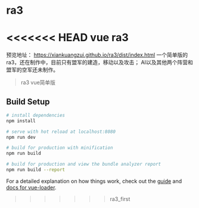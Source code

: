 # ra3
<<<<<<< HEAD
vue ra3
=======
预览地址： https://xiankuangzui.github.io/ra3/dist/index.html
一个简单版的ra3，还在制作中，目前只有盟军的建造，移动以及攻击；
AI以及其他两个阵营和盟军的空军还未制作。

> ra3 vue简单版

## Build Setup

``` bash
# install dependencies
npm install

# serve with hot reload at localhost:8080
npm run dev

# build for production with minification
npm run build

# build for production and view the bundle analyzer report
npm run build --report
```

For a detailed explanation on how things work, check out the [guide](http://vuejs-templates.github.io/webpack/) and [docs for vue-loader](http://vuejs.github.io/vue-loader).
>>>>>>> ra3_first
